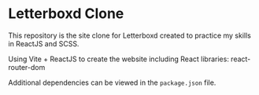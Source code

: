 # Letterboxd Clone
This repository is the site clone for Letterboxd created to practice my skills in ReactJS and SCSS.

Using Vite + ReactJS to create the website including React libraries: react-router-dom

Additional dependencies can be viewed in the `package.json` file.
